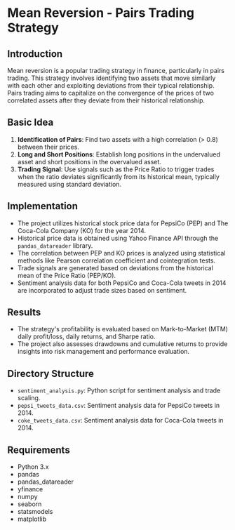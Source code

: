 # Mean Reversion - Pairs Trading Strategy

## Introduction
Mean reversion is a popular trading strategy in finance, particularly in pairs trading. This strategy involves identifying two assets that move similarly with each other and exploiting deviations from their typical relationship. Pairs trading aims to capitalize on the convergence of the prices of two correlated assets after they deviate from their historical relationship.

## Basic Idea
1. **Identification of Pairs**: Find two assets with a high correlation (> 0.8) between their prices.
2. **Long and Short Positions**: Establish long positions in the undervalued asset and short positions in the overvalued asset.
3. **Trading Signal**: Use signals such as the Price Ratio to trigger trades when the ratio deviates significantly from its historical mean, typically measured using standard deviation.

## Implementation
- The project utilizes historical stock price data for PepsiCo (PEP) and The Coca-Cola Company (KO) for the year 2014.
- Historical price data is obtained using Yahoo Finance API through the `pandas_datareader` library.
- The correlation between PEP and KO prices is analyzed using statistical methods like Pearson correlation coefficient and cointegration tests.
- Trade signals are generated based on deviations from the historical mean of the Price Ratio (PEP/KO).
- Sentiment analysis data for both PepsiCo and Coca-Cola tweets in 2014 are incorporated to adjust trade sizes based on sentiment.
  
## Results
- The strategy's profitability is evaluated based on Mark-to-Market (MTM) daily profit/loss, daily returns, and Sharpe ratio.
- The project also assesses drawdowns and cumulative returns to provide insights into risk management and performance evaluation.

## Directory Structure
- `sentiment_analysis.py`: Python script for sentiment analysis and trade scaling.
- `pepsi_tweets_data.csv`: Sentiment analysis data for PepsiCo tweets in 2014.
- `coke_tweets_data.csv`: Sentiment analysis data for Coca-Cola tweets in 2014.

## Requirements
- Python 3.x
- pandas
- pandas_datareader
- yfinance
- numpy
- seaborn
- statsmodels
- matplotlib


